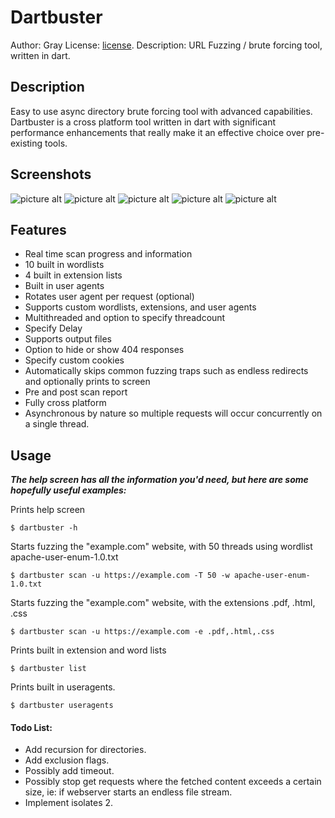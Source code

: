 # Dartbuster
Author: Gray
License: [license](https://github.com/dart-lang/stagehand/blob/master/LICENSE).
Description: URL Fuzzing / brute forcing tool, written in dart.

## Description
Easy to use async directory brute forcing tool with advanced capabilities. Dartbuster is a cross platform tool written in dart with significant performance enhancements that really make it an effective choice over pre-existing tools.

## Screenshots
![picture alt](https://apoc.club/assets/portfolio/dartbuster/1.png "Title is optional")
![picture alt](https://apoc.club/assets/portfolio/dartbuster/2.png "Title is optional")
![picture alt](https://apoc.club/assets/portfolio/dartbuster/3.png "Title is optional")
![picture alt](https://apoc.club/assets/portfolio/dartbuster/4.png "Title is optional")
![picture alt](https://apoc.club/assets/portfolio/dartbuster/5.png "Title is optional")

## Features
- Real time scan progress and information
- 10 built in wordlists
- 4 built in extension lists
- Built in user agents
- Rotates user agent per request (optional)
- Supports custom wordlists, extensions, and user agents
- Multithreaded and option to specify threadcount
- Specify Delay
- Supports output files
- Option to hide or show 404 responses
- Specify custom cookies
- Automatically skips common fuzzing traps such as endless redirects and optionally prints to screen
- Pre and post scan report
- Fully cross platform
- Asynchronous by nature so multiple requests will occur concurrently on a single thread.

## Usage
***The help screen has all the information you'd need, but here are some hopefully useful examples:***

Prints help screen

`$ dartbuster -h`

Starts fuzzing the "example.com" website, with 50 threads using wordlist apache-user-enum-1.0.txt

`$ dartbuster scan -u https://example.com -T 50 -w apache-user-enum-1.0.txt`

Starts fuzzing the "example.com" website, with the extensions .pdf, .html, .css

`$ dartbuster scan -u https://example.com -e .pdf,.html,.css`

Prints built in extension and word lists

`$ dartbuster list`

Prints built in useragents.

`$ dartbuster useragents`

#### Todo List:
- Add recursion for directories.
- Add exclusion flags.
- Possibly add timeout.
- Possibly stop get requests where the fetched content exceeds a certain size, ie: if webserver starts an endless file stream.
- Implement isolates 2.